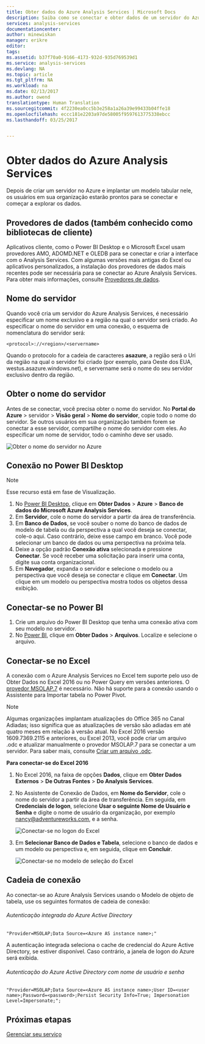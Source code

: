 ```yaml
---
title: Obter dados do Azure Analysis Services | Microsoft Docs
description: Saiba como se conectar e obter dados de um servidor do Azure Analysis Services.
services: analysis-services
documentationcenter: 
author: minewiskan
manager: erikre
editor: 
tags: 
ms.assetid: b37f70a0-9166-4173-932d-935d769539d1
ms.service: analysis-services
ms.devlang: NA
ms.topic: article
ms.tgt_pltfrm: NA
ms.workload: na
ms.date: 02/13/2017
ms.author: owend
translationtype: Human Translation
ms.sourcegitcommit: 4f2230ea0cc5b3e258a1a26a39e99433b04ffe18
ms.openlocfilehash: eccc181e2203a97de58005f9597613775338ebcc
ms.lasthandoff: 03/25/2017


---
```

# <a name="get-data-from-azure-analysis-services"></a>Obter dados do Azure Analysis Services

Depois de criar um servidor no Azure e implantar um modelo tabular nele, os usuários em sua organização estarão prontos para se conectar e começar a explorar os dados.

## <a name="data-providers-aka-client-libraries"></a>Provedores de dados (também conhecido como bibliotecas de cliente)

Aplicativos cliente, como o Power BI Desktop e o Microsoft Excel usam provedores AMO, ADOMD.NET e OLEDB para se conectar e criar a interface com o Analysis Services. Com algumas versões mais antigas do Excel ou aplicativos personalizados, a instalação dos provedores de dados mais recentes pode ser necessária para se conectar ao Azure Analysis Services. Para obter mais informações, consulte [Provedores de dados](analysis-services-data-providers.md).

## <a name="server-name"></a>Nome do servidor

Quando você cria um servidor do Azure Analysis Services, é necessário especificar um nome exclusivo e a região na qual o servidor será criado. Ao especificar o nome do servidor em uma conexão, o esquema de nomenclatura do servidor será:

```
<protocol>://<region>/<servername>
```
 Quando o protocolo for a cadeia de caracteres **asazure**, a região será o Uri da região na qual o servidor foi criado (por exemplo, para Oeste dos EUA, westus.asazure.windows.net), e servername será o nome do seu servidor exclusivo dentro da região.

## <a name="get-the-server-name"></a>Obter o nome do servidor

Antes de se conectar, você precisa obter o nome do servidor. No **Portal do Azure** > servidor > **Visão geral** > **Nome do servidor**, copie todo o nome do servidor. Se outros usuários em sua organização também forem se conectar a esse servidor, compartilhe o nome do servidor com eles. Ao especificar um nome de servidor, todo o caminho deve ser usado.

![Obter o nome do servidor no Azure](./media/analysis-services-deploy/aas-deploy-get-server-name.png)

## <a name="connect-in-power-bi-desktop"></a>Conexão no Power BI Desktop

> [!NOTE]
> Esse recurso está em fase de Visualização.
> 
> 

1. No [Power BI Desktop](https://powerbi.microsoft.com/desktop/), clique em **Obter Dados** > **Azure** > **Banco de dados do Microsoft Azure Analysis Services**.
2. Em **Servidor**, cole o nome do servidor a partir da área de transferência.
3. Em **Banco de Dados**, se você souber o nome do banco de dados de modelo de tabela ou da perspectiva a qual você deseja se conectar, cole-o aqui. Caso contrário, deixe esse campo em branco. Você pode selecionar um banco de dados ou uma perspectiva na próxima tela.
4. Deixe a opção padrão **Conexão ativa** selecionada e pressione **Conectar**. Se você receber uma solicitação para inserir uma conta, digite sua conta organizacional.
5. Em **Navegador**, expanda o servidor e selecione o modelo ou a perspectiva que você deseja se conectar e clique em **Conectar**. Um clique em um modelo ou perspectiva mostra todos os objetos dessa exibição.

## <a name="connect-in-power-bi"></a>Conectar-se no Power BI

1. Crie um arquivo do Power BI Desktop que tenha uma conexão ativa com seu modelo no servidor.
2. No [Power BI](https://powerbi.microsoft.com), clique em **Obter Dados** > **Arquivos**. Localize e selecione o arquivo.

## <a name="connect-in-excel"></a>Conectar-se no Excel

A conexão com o Azure Analysis Services no Excel tem suporte pelo uso de Obter Dados no Excel 2016 ou no Power Query em versões anteriores. O [provedor MSOLAP.7](analysis-services-data-providers.md) é necessário. Não há suporte para a conexão usando o Assistente para Importar tabela no Power Pivot.

> [!NOTE]
> Algumas organizações implantam atualizações do Office 365 no Canal Adiadas; isso significa que as atualizações de versão são adiadas em até quatro meses em relação à versão atual. No Excel 2016 versão 1609.7369.2115 e anteriores, ou Excel 2013, você pode criar um arquivo .odc e atualizar manualmente o provedor MSOLAP.7 para se conectar a um servidor. Para saber mais, consulte [Criar um arquivo .odc](analysis-services-odc.md).
> 
> 

**Para conectar-se do Excel 2016**

1. No Excel 2016, na faixa de opções **Dados**, clique em **Obter Dados Externos** > **De Outras Fontes** > **Do Analysis Services**.
2. No Assistente de Conexão de Dados, em **Nome do Servidor**, cole o nome do servidor a partir da área de transferência. Em seguida, em **Credenciais de logon**, selecione **Usar o seguinte Nome de Usuário e Senha** e digite o nome de usuário da organização, por exemplo nancy@adventureworks.com, e a senha.

    ![Conectar-se no logon do Excel](./media/analysis-services-connect/aas-connect-excel-logon.png)
3. Em **Selecionar Banco de Dados e Tabela**, selecione o banco de dados e um modelo ou perspectiva e, em seguida, clique em **Concluir**.
   
    ![Conectar-se no modelo de seleção do Excel](./media/analysis-services-connect/aas-connect-excel-select.png)

## <a name="connection-string"></a>Cadeia de conexão

Ao conectar-se ao Azure Analysis Services usando o Modelo de objeto de tabela, use os seguintes formatos de cadeia de conexão:

###### <a name="integrated-azure-active-directory-authentication"></a>Autenticação integrada do Azure Active Directory

```
"Provider=MSOLAP;Data Source=<Azure AS instance name>;"
```
A autenticação integrada seleciona o cache de credencial do Azure Active Directory, se estiver disponível. Caso contrário, a janela de logon do Azure será exibida.

###### <a name="azure-active-directory-authentication-with-username-and-password"></a>Autenticação do Azure Active Directory com nome de usuário e senha

```
"Provider=MSOLAP;Data Source=<Azure AS instance name>;User ID=<user name>;Password=<password>;Persist Security Info=True; Impersonation Level=Impersonate;";
```

## <a name="next-steps"></a>Próximas etapas

[Gerenciar seu serviço](analysis-services-manage.md)


